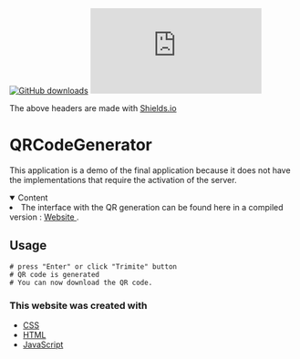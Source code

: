 [![GitHub downloads](https://img.shields.io/github/downloads/adyoblu/QRCodeGenerator/total?style=for-the-badge&logo=appveyor)](https://img.shields.io/github/downloads/adyoblu/QRCodeGenerator/total?style=for-the-badge)
![GitHub repo size](https://img.shields.io/github/size/adyoblu/QRCodeGenerator/index.html?style=for-the-badge)
<p>The above headers are made with <a href="https://shields.io/">Shields.io</li></p></a>


# QRCodeGenerator
This application is a demo of the final application because it does not have the implementations that require the activation of the server.

<!-- TABLE OF CONTENTS -->
<details open="open">
    <summary>Content</summary>
    <li> The interface with the QR generation can be found here in a compiled version : 
      <a href="https://adyoblu.github.io/QRCodeGenerator/"> Website </a>.</li>
</details>

## Usage
```add in the text field some text
# press "Enter" or click "Trimite" button
# QR code is generated
# You can now download the QR code.
```

### This website was created with

* [CSS](https://cssreference.io/)
* [HTML](https://html.com/)
* [JavaScript](https://www.javascript.com/)
